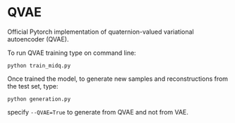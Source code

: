 # QVAE
Official Pytorch implementation of quaternion-valued variational autoencoder (QVAE).

To run QVAE training type on command line:

```
python train_midq.py
```

Once trained the model, to generate new samples and reconstructions from the test set, type:

```
python generation.py
```
specify `--QVAE=True` to generate from QVAE and not from VAE.
